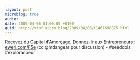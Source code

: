 ```yaml
---
layout: post
microblog: true
audio: 
date: 2009-04-06 01:00:00 +0100
guid: http://xtof.micro.blog/2009/04/06/t1461698875.html
---
```

Recevez du Capital d'Amorçage, Donnez-le aux Entrepreneurs : [eweri.com/F5e](http://eweri.com/F5e)  (cc @mdangear pour discussion) - #seeddols #exploracoeur
